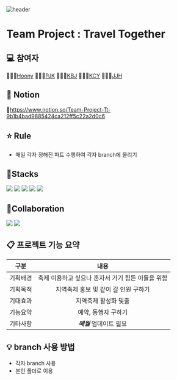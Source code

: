![header](https://capsule-render.vercel.app/api?type=waving&color=auto&height=200&section=header&text=Travel%20Together&fontSize=90)

# Team Project : Travel Together

## 💻 참여자
👩🏻‍💻[Hoony](https://github.com/Hoonyyyy) 
👨🏻‍💻[PJK](https://github.com/jongkwon5) 
👨🏻‍💻[KBJ](https://github.com/Kim-Byungju) 
👨🏻‍💻[KCY](https://github.com/kimchoyool)
👨🏻‍💻[JJH](https://github.com/RaspberryIcecream)

## :bookmark_tabs: Notion
:round_pushpin:https://www.notion.so/Team-Project-Tt-9b1b4bad9885424ca212ff5c22a2d0c6



## ⭐️ Rule
- 매일 각자 정해진 파트 수행하여 각자 branch에 올리기

## 🚀Stacks
<img src="https://img.shields.io/badge/HTML-E34F26?style=flat&logo=HTML5&logoColor=white"/> <img src="https://img.shields.io/badge/CSS3-1572B6?style=flat&logo=CSS3&logoColor=white"/> <img src="https://img.shields.io/badge/JAVASCRIPT-7DF1E?style=flat&logo=Javascript&logoColor=white"/> <img src="https://img.shields.io/badge/SPRING-6DB33F?style=flat&logo=SPRING&logoColor=white"/> <img src="https://img.shields.io/badge/Mysql-4479A1?style=flat&logo=MYSQL&logoColor=white"/>


## 👥Collaboration
<img src="https://img.shields.io/badge/Notion-000000?style=flat&logo=NOTION&logoColor=white"/> <img src="https://img.shields.io/badge/Github-181717?style=flat&logo=GITHUB&logoColor=white"/>

## 📋 프로젝트 기능 요약
|구분|내용|
|:---:|:---:|
|기획배경|축제 이용하고 싶으나 혼자서 가기 힘든 이들을 위함|
|기획목적|지역축제 홍보 및 같이 갈 인원 구하기|
|기대효과|지역축제 활성화 및출|
|기능요약|예약, 동행자 구하기|
|기타사항|***매월*** 업데이트 필요|



## 💡 branch 사용 방법
- 각자 branch 사용
- 본인 폴더로 이용
